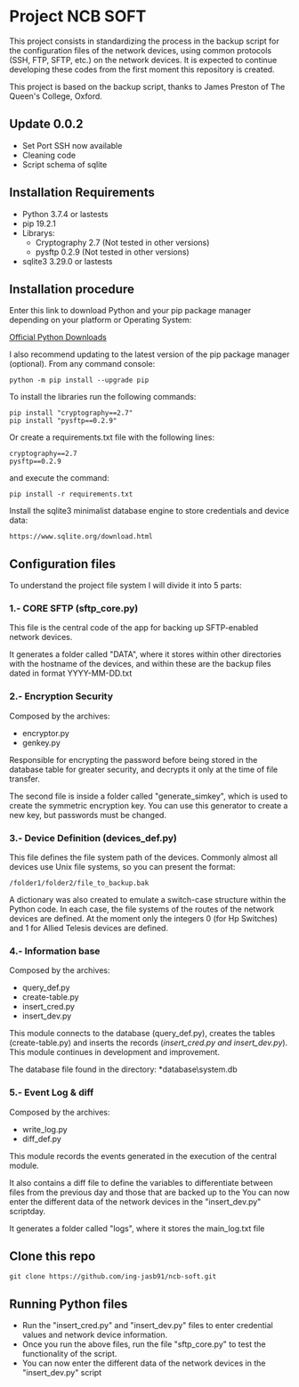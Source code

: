 # Project NCB SOFT

This project consists in standardizing the process in the backup script for the configuration files of the network devices, using common protocols (SSH, FTP, SFTP, etc.) on the network devices.  It is expected to continue developing these codes from the first moment this repository is created.

This project is based on the backup script, thanks to James Preston of The Queen's College, Oxford.

  ## Update 0.0.2
  - Set Port SSH now available
  - Cleaning code
  - Script schema of sqlite


  ## Installation Requirements

  - Python 3.7.4 or lastests
  - pip 19.2.1
  - Librarys:
    - Cryptography 2.7 (Not tested in other versions)
    - pysftp 0.2.9 (Not tested in other versions)
  - sqlite3 3.29.0 or lastests
  
  ## Installation procedure

  Enter this link to download Python and your pip package manager
  depending on your platform or Operating System:

  [Official Python Downloads](https://www.python.org/downloads/)


I also recommend updating to the latest version of the pip package manager (optional). From any command console:
```
python -m pip install --upgrade pip
```

To install the libraries run the following commands:
```
pip install "cryptography==2.7"
pip install "pysftp==0.2.9"
```

Or create a requirements.txt file with the following lines:
```
cryptography==2.7
pysftp==0.2.9
```

and execute the command:
```
pip install -r requirements.txt
```

Install the sqlite3 minimalist database engine to store credentials and device data:
```
https://www.sqlite.org/download.html
```
## Configuration files

To understand the project file system I will divide it into 5 parts:

### 1.- CORE SFTP (sftp_core.py)

This file is the central code of the app for backing up SFTP-enabled network devices.

It generates a folder called "DATA", where it stores within other directories 
with the hostname of the devices, and within these are the backup files
dated in format YYYY-MM-DD.txt


### 2.- Encryption Security

Composed by the archives:

- encryptor.py
- genkey.py

Responsible for encrypting the password before being stored 
in the database table for greater security, and decrypts it
only at the time of file transfer.

The second file is inside a folder called "generate_simkey", 
which is used to create the symmetric encryption key.
You can use this generator to create a new key, but passwords must be changed.

### 3.- Device Definition (devices_def.py)



This file defines the file system path of the devices.
Commonly almost all devices use Unix file systems, so you can present the format:
```
/folder1/folder2/file_to_backup.bak
```

A dictionary was also created to emulate a switch-case structure within the Python code.
In each case, the file systems of the routes of the network devices are defined.
At the moment only the integers 0 (for Hp Switches) and 1 for Allied Telesis devices are defined.


### 4.- Information base 

Composed by the archives:

- query_def.py
- create-table.py
- insert_cred.py
- insert_dev.py

This module connects to the database (query_def.py),
creates the tables (create-table.py) and inserts the records (*insert_cred.py and insert_dev.py*).
This module continues in development and improvement.

The database file found in the directory: *database\system.db

### 5.- Event Log & diff

Composed by the archives:

- write_log.py
- diff_def.py


This module records the events generated in the execution of the central module.

It also contains a diff file to define the variables to differentiate between files
from the previous day and those that are backed up to the You can now enter the different data of the network devices in the "insert_dev.py" scriptday.

It generates a folder called "logs", where it stores the main_log.txt file


## Clone this repo

```
git clone https://github.com/ing-jasb91/ncb-soft.git
```

## Running Python files

- Run the "insert_cred.py" and "insert_dev.py" files to enter credential values and network device information.
- Once you run the above files, run the file "sftp_core.py" to test the functionality of the script.
- You can now enter the different data of the network devices in the "insert_dev.py" script




